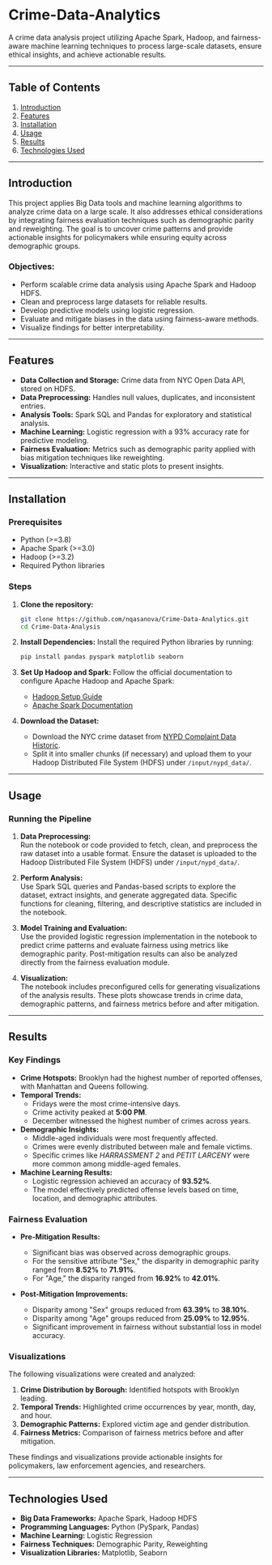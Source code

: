 # Crime-Data-Analytics
A crime data analysis project utilizing Apache Spark, Hadoop, and fairness-aware machine learning techniques to process large-scale datasets, ensure ethical insights, and achieve actionable results.

---

## Table of Contents
1. [Introduction](#introduction)
2. [Features](#features)
3. [Installation](#installation)
4. [Usage](#usage)
5. [Results](#results)
6. [Technologies Used](#technologies-used)

---

## Introduction

This project applies Big Data tools and machine learning algorithms to analyze crime data on a large scale. It also addresses ethical considerations by integrating fairness evaluation techniques such as demographic parity and reweighting. The goal is to uncover crime patterns and provide actionable insights for policymakers while ensuring equity across demographic groups.

### Objectives:
- Perform scalable crime data analysis using Apache Spark and Hadoop HDFS.
- Clean and preprocess large datasets for reliable results.
- Develop predictive models using logistic regression.
- Evaluate and mitigate biases in the data using fairness-aware methods.
- Visualize findings for better interpretability.

---

## Features

- **Data Collection and Storage:** Crime data from NYC Open Data API, stored on HDFS.
- **Data Preprocessing:** Handles null values, duplicates, and inconsistent entries.
- **Analysis Tools:** Spark SQL and Pandas for exploratory and statistical analysis.
- **Machine Learning:** Logistic regression with a 93% accuracy rate for predictive modeling.
- **Fairness Evaluation:** Metrics such as demographic parity applied with bias mitigation techniques like reweighting.
- **Visualization:** Interactive and static plots to present insights.

---

## Installation

### Prerequisites
- Python (>=3.8)
- Apache Spark (>=3.0)
- Hadoop (>=3.2)
- Required Python libraries 

### Steps
1. **Clone the repository:**
   ```bash
   git clone https://github.com/nqasanova/Crime-Data-Analytics.git
   cd Crime-Data-Analysis

2. **Install Dependencies:**
   Install the required Python libraries by running:
   ```bash
   pip install pandas pyspark matplotlib seaborn
   
3. **Set Up Hadoop and Spark:**
   Follow the official documentation to configure Apache Hadoop and Apache Spark:
   - [Hadoop Setup Guide](https://hadoop.apache.org/)
   - [Apache Spark Documentation](https://spark.apache.org/)

4. **Download the Dataset:**
   - Download the NYC crime dataset from [NYPD Complaint Data Historic](https://data.cityofnewyork.us/resource/qgea-i56i.csv).
   - Split it into smaller chunks (if necessary) and upload them to your Hadoop Distributed File System (HDFS) under `/input/nypd_data/`.

---

## Usage

### Running the Pipeline

1. **Data Preprocessing:**  
   Run the notebook or code provided to fetch, clean, and preprocess the raw dataset into a usable format. Ensure the dataset is uploaded to the Hadoop Distributed File System (HDFS) under `/input/nypd_data/`.

2. **Perform Analysis:**  
   Use Spark SQL queries and Pandas-based scripts to explore the dataset, extract insights, and generate aggregated data. Specific functions for cleaning, filtering, and descriptive statistics are included in the notebook.

3. **Model Training and Evaluation:**  
   Use the provided logistic regression implementation in the notebook to predict crime patterns and evaluate fairness using metrics like demographic parity. Post-mitigation results can also be analyzed directly from the fairness evaluation module.

4. **Visualization:**  
   The notebook includes preconfigured cells for generating visualizations of the analysis results. These plots showcase trends in crime data, demographic patterns, and fairness metrics before and after mitigation.

---
## Results

### Key Findings
- **Crime Hotspots:** Brooklyn had the highest number of reported offenses, with Manhattan and Queens following.
- **Temporal Trends:** 
  - Fridays were the most crime-intensive days.
  - Crime activity peaked at **5:00 PM**.
  - December witnessed the highest number of crimes across years.
- **Demographic Insights:** 
  - Middle-aged individuals were most frequently affected.
  - Crimes were evenly distributed between male and female victims.
  - Specific crimes like *HARRASSMENT 2* and *PETIT LARCENY* were more common among middle-aged females.
- **Machine Learning Results:** 
  - Logistic regression achieved an accuracy of **93.52%**.
  - The model effectively predicted offense levels based on time, location, and demographic attributes.

### Fairness Evaluation
- **Pre-Mitigation Results:**
  - Significant bias was observed across demographic groups.
  - For the sensitive attribute "Sex," the disparity in demographic parity ranged from **8.52%** to **71.91%**.
  - For "Age," the disparity ranged from **16.92%** to **42.01%**.

- **Post-Mitigation Improvements:**
  - Disparity among "Sex" groups reduced from **63.39%** to **38.10%**.
  - Disparity among "Age" groups reduced from **25.09%** to **12.95%**.
  - Significant improvement in fairness without substantial loss in model accuracy.

### Visualizations
The following visualizations were created and analyzed:
1. **Crime Distribution by Borough:** Identified hotspots with Brooklyn leading.
2. **Temporal Trends:** Highlighted crime occurrences by year, month, day, and hour.
3. **Demographic Patterns:** Explored victim age and gender distribution.
4. **Fairness Metrics:** Comparison of fairness metrics before and after mitigation.

These findings and visualizations provide actionable insights for policymakers, law enforcement agencies, and researchers.

---

## Technologies Used

- **Big Data Frameworks:** Apache Spark, Hadoop HDFS
- **Programming Languages:** Python (PySpark, Pandas)
- **Machine Learning:** Logistic Regression 
- **Fairness Techniques:** Demographic Parity, Reweighting
- **Visualization Libraries:** Matplotlib, Seaborn
